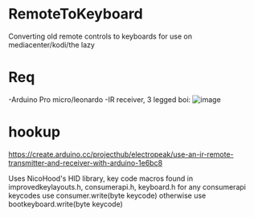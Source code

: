 # RemoteToKeyboard
Converting old remote controls to keyboards for use on mediacenter/kodi/the lazy

# Req
-Arduino Pro micro/leonardo
-IR receiver, 3 legged boi: ![image](https://user-images.githubusercontent.com/38387138/115137890-84d3e480-9fdd-11eb-9ddd-50c88684d3c4.png)

# hookup
https://create.arduino.cc/projecthub/electropeak/use-an-ir-remote-transmitter-and-receiver-with-arduino-1e6bc8

Uses NicoHood's HID library, key code macros found in improvedkeylayouts.h, consumerapi.h, keyboard.h
for any consumerapi keycodes use consumer.write(byte keycode)
otherwise use bootkeyboard.write(byte keycode)
